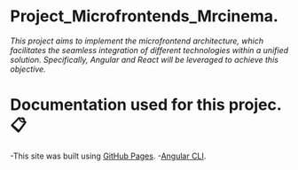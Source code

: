 # Project_Microfrontends_Mrcinema. #

_This project aims to implement the microfrontend architecture, which facilitates the seamless integration of different technologies within a unified solution. Specifically, Angular and React will be leveraged to achieve this objective._

# Documentation used for this projec. 📋 #

-This site was built using [GitHub Pages](https://pages.github.com/).
-[Angular CLI](https://angular.io/cli).


